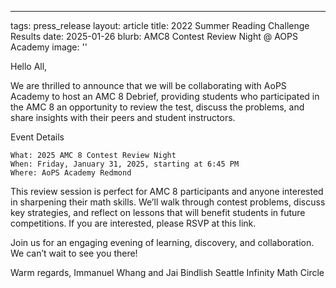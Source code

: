 ---
tags: press_release
layout: article
title: 2022 Summer Reading Challenge Results
date: 2025-01-26
blurb: AMC8 Contest Review Night @ AOPS Academy
image: ''

Hello All,

We are thrilled to announce that we will be collaborating with AoPS Academy to host an AMC 8 Debrief, providing students who participated in the AMC 8 an opportunity to review the test, discuss the problems, and share insights with their peers and student instructors.

Event Details

    What: 2025 AMC 8 Contest Review Night
    When: Friday, January 31, 2025, starting at 6:45 PM
    Where: AoPS Academy Redmond

This review session is perfect for AMC 8 participants and anyone interested in sharpening their math skills. We’ll walk through contest problems, discuss key strategies, and reflect on lessons that will benefit students in future competitions. If you are interested, please RSVP at this link.

Join us for an engaging evening of learning, discovery, and collaboration. We can’t wait to see you there!

Warm regards,
Immanuel Whang and Jai Bindlish
Seattle Infinity Math Circle
